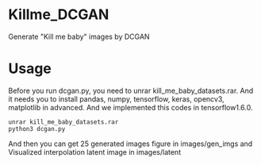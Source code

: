 # Killme_DCGAN
Generate "Kill me baby" images by DCGAN

# Usage
Before you run dcgan.py, you need to unrar kill_me_baby_datasets.rar. 
And it needs you to install pandas, numpy, tensorflow, keras, opencv3, matplotlib in advanced. 
And we implemented this codes in tensorflow1.6.0. 

```
unrar kill_me_baby_datasets.rar
python3 dcgan.py
```

And then you can get 25 generated images figure in images/gen_imgs and Visualized interpolation latent image in images/latent
